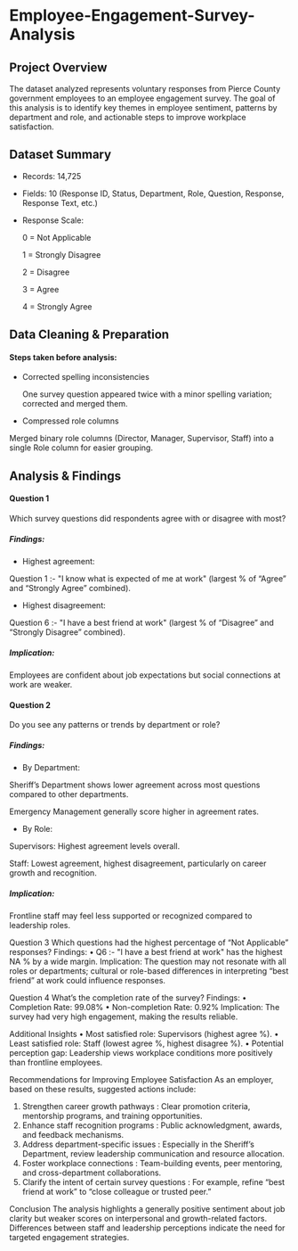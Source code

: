 # Employee-Engagement-Survey-Analysis

## Project Overview
The dataset analyzed represents voluntary responses from Pierce County government employees to an employee engagement survey.
The goal of this analysis is to identify key themes in employee sentiment, patterns by department and role, and actionable steps to improve workplace satisfaction.

## Dataset Summary
- Records: 14,725
  
- Fields: 10 (Response ID, Status, Department, Role, Question, Response, Response Text, etc.)
  
- Response Scale:

  0 = Not Applicable

	1 = Strongly Disagree

  2 = Disagree

  3 = Agree

	4 = Strongly Agree

## Data Cleaning & Preparation

#### Steps taken before analysis:

- Corrected spelling inconsistencies

  One survey question appeared twice with a minor spelling variation; corrected and merged them.
  
- Compressed role columns

 Merged binary role columns (Director, Manager, Supervisor, Staff) into a single Role column for easier grouping.

## Analysis & Findings

#### Question 1

Which survey questions did respondents agree with or disagree with most?

##### Findings:
- Highest agreement:
  
Question 1 :- "I know what is expected of me at work" (largest % of “Agree” and “Strongly Agree” combined).

- Highest disagreement:
  
Question 6 :- "I have a best friend at work" (largest % of “Disagree” and “Strongly Disagree” combined).

##### Implication:
Employees are confident about job expectations but social connections at work are weaker.



#### Question 2 

Do you see any patterns or trends by department or role?

##### Findings:

- By Department:

 Sheriff’s Department shows lower agreement across most questions compared to other departments.

 Emergency Management generally score higher in agreement rates.
 
- By Role:

Supervisors: Highest agreement levels overall.

Staff: Lowest agreement, highest disagreement, particularly on career growth and recognition.

##### Implication:

Frontline staff may feel less supported or recognized compared to leadership roles.

Question 3 
Which questions had the highest percentage of “Not Applicable” responses?
Findings:
•	Q6 :- "I have a best friend at work" has the highest NA % by a wide margin.
Implication:
The question may not resonate with all roles or departments; cultural or role-based differences in interpreting “best friend” at work could influence responses.

Question 4 
What’s the completion rate of the survey?
Findings:
•	Completion Rate: 99.08%
•	Non-completion Rate: 0.92%
Implication:
The survey had very high engagement, making the results reliable.

Additional Insights
•	Most satisfied role: Supervisors (highest agree %).
•	Least satisfied role: Staff (lowest agree %, highest disagree %).
•	Potential perception gap: Leadership views workplace conditions more positively than frontline employees.


Recommendations for Improving Employee Satisfaction
As an employer, based on these results, suggested actions include:
1.	Strengthen career growth pathways : 
Clear promotion criteria, mentorship programs, and training opportunities.
2.	Enhance staff recognition programs : 
Public acknowledgment, awards, and feedback mechanisms.
3.	Address department-specific issues :
Especially in the Sheriff’s Department, review leadership communication and resource allocation.
4.	Foster workplace connections :
Team-building events, peer mentoring, and cross-department collaborations.
5.	Clarify the intent of certain survey questions :
For example, refine “best friend at work” to “close colleague or trusted peer.”


Conclusion
The analysis highlights a generally positive sentiment about job clarity but weaker scores on interpersonal and growth-related factors. Differences between staff and leadership perceptions indicate the need for targeted engagement strategies.


